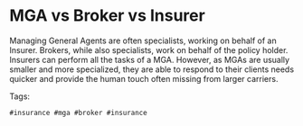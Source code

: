 # MGA vs Broker vs Insurer

Managing General Agents are often specialists, working on behalf of an
Insurer. Brokers, while also specialists, work on behalf of the policy
holder. Insurers can perform all the tasks of a MGA. However, as MGAs
are usually smaller and more specialized, they are able to respond to
their clients needs quicker and provide the human touch often missing
from larger carriers.

Tags:

    #insurance #mga #broker #insurance

